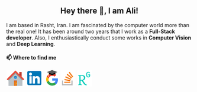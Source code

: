 <h2 align="center">Hey there 👋, I am Ali!</h2>

I am based in Rasht, Iran. I am fascinated by the computer world more than the real one! It has been around two years that I work as a **Full-Stack developer**. Also, I enthusiastically conduct some works in **Computer Vision** and **Deep Learning**.

#### 📫 Where to find me

[![Home](https://github.com/alitourani/alitourani/blob/main/Home.png "Home")](http://www.alitourani.ir/ "Home")
[![LinkedIn](https://github.com/alitourani/alitourani/blob/main/LinkedIn.png "LinkedIn")](https://ir.linkedin.com/in/alitourani "LinkedIn")
[![GoogleScholar](https://github.com/alitourani/alitourani/blob/main/GoogleScholar.png "GoogleScholar")](http://scholar.google.com/citations?user=_VkNRkUAAAAJ&hl=en "GoogleScholar")
[![StackOverFlow](https://github.com/alitourani/alitourani/blob/main/StackOverFlow.png "StackOverFlow")](https://stackoverflow.com/users/2425822/alex-trn "StackOverFlow")
[![ResearchGate](https://github.com/alitourani/alitourani/blob/main/ResearchGate.png "ResearchGate")](https://www.researchgate.net/profile/Ali_Tourani "ResearchGate")
